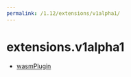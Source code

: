 ```yaml
---
permalink: /1.12/extensions/v1alpha1/
---
```


# extensions.v1alpha1



* [wasmPlugin](wasmPlugin.md)